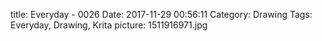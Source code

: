 title: Everyday - 0026
Date: 2017-11-29 00:56:11
Category: Drawing
Tags: Everyday, Drawing, Krita
picture: 1511916971.jpg
